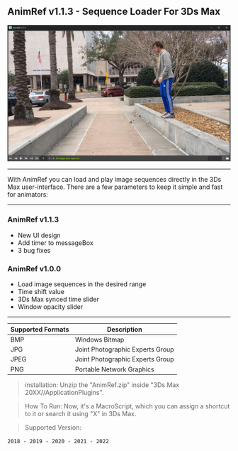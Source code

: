 ## AnimRef v1.1.3 - Sequence Loader For 3Ds Max


![AnimRef v1.0 User-Interface](screen/interface.jpg)

---

With AnimRef you can load and play image sequences directly in the 3Ds Max user-interface. There are a few parameters to keep it simple and fast for animators:

---
### AnimRef v1.1.3
- New UI design
- Add timer to messageBox
- 3 bug fixes

### AnimRef v1.0.0
- Load image sequences in the desired range
- Time shift value
- 3Ds Max synced time slider
- Window opacity slider
---

| Supported Formats | Description |
| ----------- | ----------- |
| BMP | Windows Bitmap |
| JPG | Joint Photographic Experts Group |
| JPEG | Joint Photographic Experts Group |
| PNG | Portable Network Graphics |


>installation: 
	Unzip the "AnimRef.zip" inside "3Ds Max 20XX//ApplicationPlugins".
	
>How To Run: 
	Now, it's a MacroScript, which you can assign a shortcut to it or search it using "X" in 3Ds Max.
	
>Supported Version:

    2018 - 2019 - 2020 - 2021 - 2022

